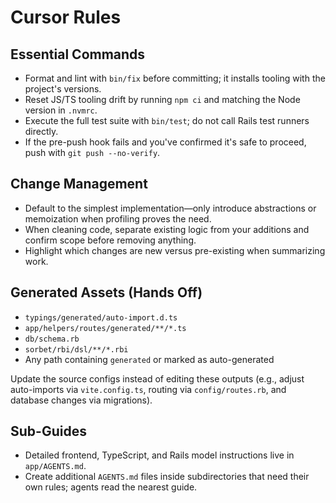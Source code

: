 # Cursor Rules

## Essential Commands

- Format and lint with `bin/fix` before committing; it installs tooling with the project's versions.
- Reset JS/TS tooling drift by running `npm ci` and matching the Node version in `.nvmrc`.
- Execute the full test suite with `bin/test`; do not call Rails test runners directly.
- If the pre-push hook fails and you've confirmed it's safe to proceed, push with `git push --no-verify`.

## Change Management

- Default to the simplest implementation—only introduce abstractions or memoization when profiling proves the need.
- When cleaning code, separate existing logic from your additions and confirm scope before removing anything.
- Highlight which changes are new versus pre-existing when summarizing work.

## Generated Assets (Hands Off)

- `typings/generated/auto-import.d.ts`
- `app/helpers/routes/generated/**/*.ts`
- `db/schema.rb`
- `sorbet/rbi/dsl/**/*.rbi`
- Any path containing `generated` or marked as auto-generated

Update the source configs instead of editing these outputs (e.g., adjust auto-imports via `vite.config.ts`, routing via `config/routes.rb`, and database changes via migrations).

## Sub-Guides

- Detailed frontend, TypeScript, and Rails model instructions live in `app/AGENTS.md`.
- Create additional `AGENTS.md` files inside subdirectories that need their own rules; agents read the nearest guide.
